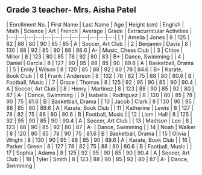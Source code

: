 ## Grade 3 teacher- Mrs. Aisha Patel

| Enrollment No. | First Name | Last Name | Age | Height (cm) | English | Math | Science | Art | French | Average | Grade | Extracurricular Activities |
|---|---|---|---|---|---|---|---|---|---|---|---|
| 1 | Amelia | Jones | 8 | 125 | 82 | 88 | 80 | 90 | 85 | 85 | A | Soccer, Art Club |
| 2 | Benjamin | Davis | 8 | 130 | 88 | 92 | 85 | 90 | 88 | 88.6 | A- | Music, Chess Club |
| 3 | Chloe | Miller | 8 | 123 | 80 | 85 | 78 | 92 | 80 | 83 | B+ | Dance, Swimming |
| 4 | Daniel | Garcia | 8 | 127 | 90 | 95 | 88 | 85 | 90 | 89.6 | A | Basketball, Drama |
| 5 | Emily | Wilson | 8 | 120 | 85 | 88 | 92 | 80 | 78 | 84.6 | B+ | Karate, Book Club |
| 6 | Frank | Anderson | 8 | 132 | 78 | 82 | 75 | 88 | 80 | 80.6 | B | Football, Music |
| 7 | Grace | Thomas | 8 | 125 | 92 | 95 | 90 | 85 | 90 | 90.4 | A | Soccer, Art Club |
| 8 | Henry | Martinez | 8 | 123 | 88 | 90 | 85 | 92 | 80 | 87 | A- | Dance, Swimming |
| 9 | Isabella | Rodriguez | 8 | 120 | 80 | 85 | 78 | 90 | 75 | 81.6 | B | Basketball, Drama |
| 10 | Jacob | Clark | 8 | 130 | 90 | 95 | 88 | 85 | 90 | 89.6 | A | Karate, Book Club |
| 11 | Katherine | Lewis | 8 | 127 | 78 | 82 | 75 | 88 | 80 | 80.6 | B | Football, Music |
| 12 | Liam | Hall | 8 | 125 | 92 | 95 | 90 | 85 | 90 | 90.4 | A | Soccer, Art Club |
| 13 | Madison | Lee | 8 | 123 | 88 | 90 | 85 | 92 | 80 | 87 | A- | Dance, Swimming |
| 14 | Noah | Walker | 8 | 120 | 80 | 85 | 78 | 90 | 75 | 81.6 | B | Basketball, Drama |
| 15 | Olivia | Wright | 8 | 130 | 90 | 95 | 88 | 85 | 90 | 89.6 | A | Karate, Book Club |
| 16 | Parker | Green | 8 | 127 | 78 | 82 | 75 | 88 | 80 | 80.6 | B | Football, Music |
| 17 | Sophia | Adams | 8 | 125 | 92 | 95 | 90 | 85 | 90 | 90.4 | A | Soccer, Art Club |
| 18 | Tyler | Smith | 8 | 123 | 88 | 90 | 85 | 92 | 80 | 87 | A- | Dance, Swimming |